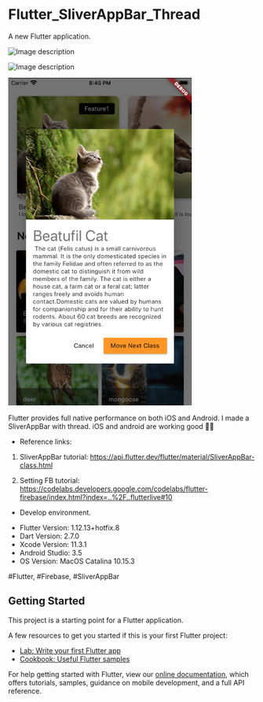 # Flutter_SliverAppBar_Thread

A new Flutter application.




![Image description](https://github.com/huextrat/TheGorgeousLogin/blob/master/github/login.gif?raw=true)

![Image description](https://github.com/loydkim/Flutter_SliverAppBar_Thread/blob/master/main1.png?raw=true)

![Image description](https://github.com/loydkim/Flutter_Simple_Dialog/blob/master/main.png?raw=true)




 Flutter provides full native performance on both iOS and Android. I made a SliverAppBar with thread. iOS and android are working good 👍🏻

* Reference links:

1. SliverAppBar tutorial: https://api.flutter.dev/flutter/material/SliverAppBar-class.html

2. Setting FB tutorial: https://codelabs.developers.google.com/codelabs/flutter-firebase/index.html?index=..%2F..flutterlive#10

* Develop environment.

- Flutter Version: 1.12.13+hotfix.8
- Dart Version: 2.7.0
- Xcode Version: 11.3.1
- Android Studio: 3.5
- OS Version: MacOS Catalina 10.15.3

#Flutter, #Firebase, #SliverAppBar

## Getting Started

This project is a starting point for a Flutter application.

A few resources to get you started if this is your first Flutter project:

- [Lab: Write your first Flutter app](https://flutter.dev/docs/get-started/codelab)
- [Cookbook: Useful Flutter samples](https://flutter.dev/docs/cookbook)

For help getting started with Flutter, view our
[online documentation](https://flutter.dev/docs), which offers tutorials,
samples, guidance on mobile development, and a full API reference.
